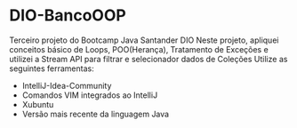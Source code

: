 # DIO-BancoOOP
Terceiro projeto do Bootcamp Java Santander DIO 
Neste projeto, apliquei conceitos básico de Loops, POO(Herança), Tratamento de Exceções e utilizei a Stream API para filtrar e selecionador dados de Coleções
Utilize as seguintes ferramentas:  
* IntelliJ-Idea-Community 
* Comandos VIM integrados ao IntelliJ 
* Xubuntu 
* Versão mais recente da linguagem Java
